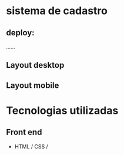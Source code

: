 # sistema de cadastro

## deploy:
......


## Layout desktop

<!-- ![Web 1](https://github.com/JeffDevBr/sistema-gestao-academica/blob/main/assets/img/desktop.png) -->

## Layout mobile
<!-- ![Web 1](https://github.com/JeffDevBr/sistema-gestao-academica/blob/main/assets/img/mobile.png) -->

# Tecnologias utilizadas
## Front end
- HTML / CSS /
